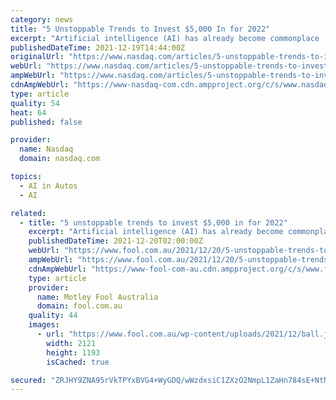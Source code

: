 ```yaml
---
category: news
title: "5 Unstoppable Trends to Invest $5,000 In for 2022"
excerpt: "Artificial intelligence (AI) has already become commonplace ... Alphabet uses AI extensively in its apps. Its Waymo business is a leader in self-driving-car technology. And its DeepMind ranks ..."
publishedDateTime: 2021-12-19T14:44:00Z
originalUrl: "https://www.nasdaq.com/articles/5-unstoppable-trends-to-invest-%245000-in-for-2022"
webUrl: "https://www.nasdaq.com/articles/5-unstoppable-trends-to-invest-%245000-in-for-2022"
ampWebUrl: "https://www.nasdaq.com/articles/5-unstoppable-trends-to-invest-%245000-in-for-2022?amp"
cdnAmpWebUrl: "https://www-nasdaq-com.cdn.ampproject.org/c/s/www.nasdaq.com/articles/5-unstoppable-trends-to-invest-%245000-in-for-2022?amp"
type: article
quality: 54
heat: 64
published: false

provider:
  name: Nasdaq
  domain: nasdaq.com

topics:
  - AI in Autos
  - AI

related:
  - title: "5 unstoppable trends to invest $5,000 in for 2022"
    excerpt: "Artificial intelligence (AI) has already become commonplace ... Alphabet uses AI extensively in its apps. Its Waymo business is a leader in self-driving-car technology. And its DeepMind ranks ..."
    publishedDateTime: 2021-12-20T02:00:00Z
    webUrl: "https://www.fool.com.au/2021/12/20/5-unstoppable-trends-to-invest-5000-in-for-2022-usfeed/"
    ampWebUrl: "https://www.fool.com.au/2021/12/20/5-unstoppable-trends-to-invest-5000-in-for-2022-usfeed/amp/"
    cdnAmpWebUrl: "https://www-fool-com-au.cdn.ampproject.org/c/s/www.fool.com.au/2021/12/20/5-unstoppable-trends-to-invest-5000-in-for-2022-usfeed/amp/"
    type: article
    provider:
      name: Motley Fool Australia
      domain: fool.com.au
    quality: 44
    images:
      - url: "https://www.fool.com.au/wp-content/uploads/2021/12/ball.jpg"
        width: 2121
        height: 1193
        isCached: true

secured: "ZRJHY9ZNA95rVkTPYxBVG4+WyGDQ/wWzdxsiC1ZXzO2NmpL1ZaHn784sE+NtNppH1y/DFs0lRlTPM6up85YvW2BOrS4PeOt0ZR3eG38eYsT346Mgl0r4KKP58Mzq5DhVh5+wNht+vqMQtb5Bj5IKAGLzGn40PgvJj8zJelX7CFUgL374fB+uvu23H3j5rRx7dM+38XgA+ddolCJF3c9dw9wRvQTYYIwyCzJP7/c6vlRO1JdaSaNstLt9tGM443uhwOpltqYkPGQf2/Oe3hWFE6FCaxTGskNrBrBdIMZMlltbO9iaI5A9wO3nBT7nNzhgIBfVJ+vUqCpsZcjc6rKDWlfQM2n67ceQW18Wklx7dhk=;eYTIPW72XFb/42tJt18vkw=="
---
```


